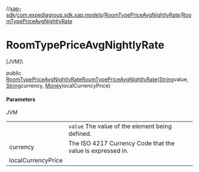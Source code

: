 //[xap-sdk](../../../index.md)/[com.expediagroup.sdk.xap.models](../index.md)/[RoomTypePriceAvgNightlyRate](index.md)/[RoomTypePriceAvgNightlyRate](-room-type-price-avg-nightly-rate.md)

# RoomTypePriceAvgNightlyRate

[JVM]\

public [RoomTypePriceAvgNightlyRate](index.md)[RoomTypePriceAvgNightlyRate](-room-type-price-avg-nightly-rate.md)([String](https://docs.oracle.com/javase/8/docs/api/java/lang/String.html)value, [String](https://docs.oracle.com/javase/8/docs/api/java/lang/String.html)currency, [Money](../-money/index.md)localCurrencyPrice)

#### Parameters

JVM

| | |
|---|---|
|  | `value` The value of the element being defined. |
| currency | The ISO 4217 Currency Code that the value is expressed in. |
| localCurrencyPrice |
